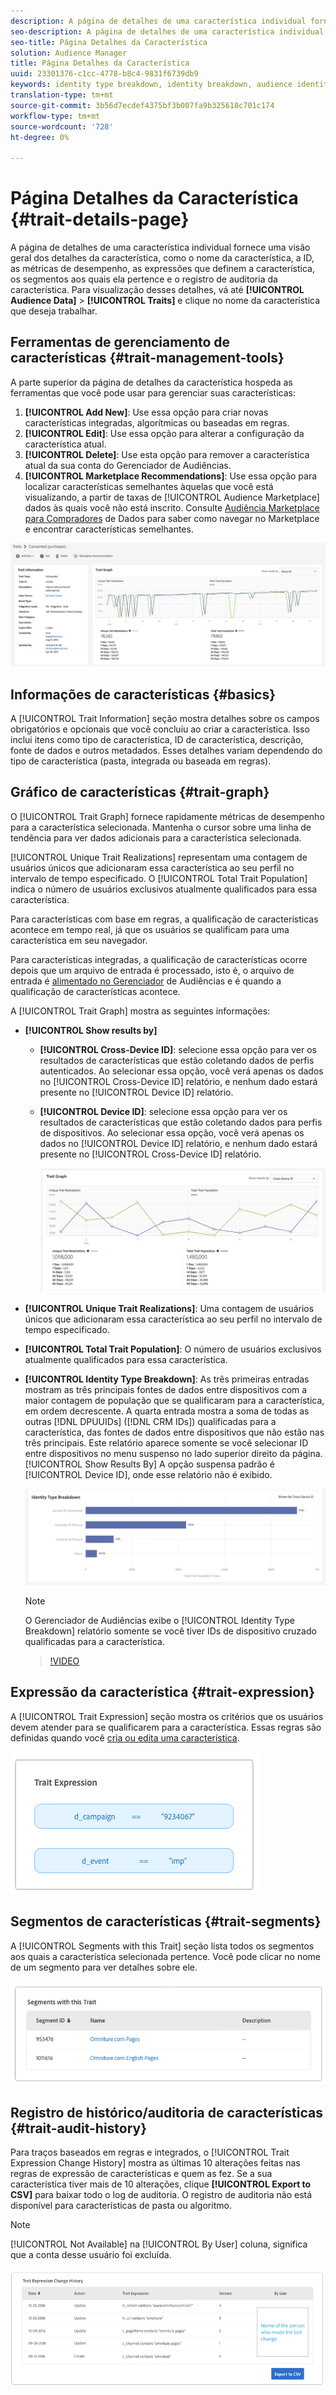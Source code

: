 ```yaml
---
description: A página de detalhes de uma característica individual fornece uma visão geral das informações, como o nome da característica, a ID, as métricas de desempenho, as expressões que definem a característica, os segmentos aos quais ela pertence e o registro de auditoria de características. Para visualizar esses detalhes, vá até Dados de Audiência > Características e clique no nome da característica que deseja trabalhar.
seo-description: A página de detalhes de uma característica individual fornece uma visão geral das informações, como o nome da característica, a ID, as métricas de desempenho, as expressões que definem a característica, os segmentos aos quais ela pertence e o registro de auditoria de características. Para visualizar esses detalhes, vá até Dados de Audiência > Características e clique no nome da característica que deseja trabalhar.
seo-title: Página Detalhes da Característica
solution: Audience Manager
title: Página Detalhes da Característica
uuid: 23301376-c1cc-4778-b8c4-9831f6739db9
keywords: identity type breakdown, identity breakdown, audience identity reporting, cross-device, cross-device ID, device ID
translation-type: tm+mt
source-git-commit: 3b56d7ecdef4375bf3b007fa9b325618c701c174
workflow-type: tm+mt
source-wordcount: '728'
ht-degree: 0%

---
```



# Página Detalhes da Característica {#trait-details-page}

A página de detalhes de uma característica individual fornece uma visão geral dos detalhes da característica, como o nome da característica, a ID, as métricas de desempenho, as expressões que definem a característica, os segmentos aos quais ela pertence e o registro de auditoria da característica. Para visualização desses detalhes, vá até **[!UICONTROL Audience Data]** > **[!UICONTROL Traits]** e clique no nome da característica que deseja trabalhar.

## Ferramentas de gerenciamento de características {#trait-management-tools}

A parte superior da página de detalhes da característica hospeda as ferramentas que você pode usar para gerenciar suas características:

1. **[!UICONTROL Add New]**: Use essa opção para criar novas características integradas, algorítmicas ou baseadas em regras.
2. **[!UICONTROL Edit]**: Use essa opção para alterar a configuração da característica atual.
3. **[!UICONTROL Delete]**: Use esta opção para remover a característica atual da sua conta do Gerenciador de Audiências.
4. **[!UICONTROL Marketplace Recommendations]**: Use essa opção para localizar características semelhantes àquelas que você está visualizando, a partir de taxas de [!UICONTROL Audience Marketplace] dados às quais você não está inscrito. Consulte [Audiência Marketplace para Compradores](../audience-marketplace/marketplace-data-buyers/marketplace-data-buyers.md) de Dados para saber como navegar no Marketplace e encontrar características semelhantes.

![informações de características básicas](assets/basic-trait-information.png)

## Informações de características {#basics}

A [!UICONTROL Trait Information] seção mostra detalhes sobre os campos obrigatórios e opcionais que você concluiu ao criar a característica. Isso inclui itens como tipo de característica, ID de característica, descrição, fonte de dados e outros metadados. Esses detalhes variam dependendo do tipo de característica (pasta, integrada ou baseada em regras).

## Gráfico de características {#trait-graph}

O [!UICONTROL Trait Graph] fornece rapidamente métricas de desempenho para a característica selecionada. Mantenha o cursor sobre uma linha de tendência para ver dados adicionais para a característica selecionada.

[!UICONTROL Unique Trait Realizations] representam uma contagem de usuários únicos que adicionaram essa característica ao seu perfil no intervalo de tempo especificado. O [!UICONTROL Total Trait Population] indica o número de usuários exclusivos atualmente qualificados para essa característica.

Para características com base em regras, a qualificação de características acontece em tempo real, já que os usuários se qualificam para uma característica em seu navegador.

Para características integradas, a qualificação de características ocorre depois que um arquivo de entrada é processado, isto é, o arquivo de entrada é [alimentado no Gerenciador](../../faq/faq-inbound-data-ingestion.md) de Audiências e é quando a qualificação de características acontece.

A [!UICONTROL Trait Graph] mostra as seguintes informações:

* **[!UICONTROL Show results by]**
   * **[!UICONTROL Cross-Device ID]**: selecione essa opção para ver os resultados de características que estão coletando dados de perfis autenticados. Ao selecionar essa opção, você verá apenas os dados no [!UICONTROL Cross-Device ID] relatório, e nenhum dado estará presente no [!UICONTROL Device ID] relatório.
   * **[!UICONTROL Device ID]**: selecione essa opção para ver os resultados de características que estão coletando dados para perfis de dispositivos. Ao selecionar essa opção, você verá apenas os dados no [!UICONTROL Device ID] relatório, e nenhum dado estará presente no [!UICONTROL Cross-Device ID] relatório.

      ![traço gráfico](assets/trait-summary.png)

* **[!UICONTROL Unique Trait Realizations]**: Uma contagem de usuários únicos que adicionaram essa característica ao seu perfil no intervalo de tempo especificado.
* **[!UICONTROL Total Trait Population]**: O número de usuários exclusivos atualmente qualificados para essa característica.

* **[!UICONTROL Identity Type Breakdown]**: As três primeiras entradas mostram as três principais fontes de dados entre dispositivos com a maior contagem de população que se qualificaram para a característica, em ordem decrescente. A quarta entrada mostra a soma de todas as outras [!DNL DPUUIDs] ([!DNL CRM IDs]) qualificadas para a característica, das fontes de dados entre dispositivos que não estão nas três principais. Este relatório aparece somente se você selecionar ID entre dispositivos no menu suspenso no lado superior direito da página. [!UICONTROL Show Results By] A opção suspensa padrão é [!UICONTROL Device ID], onde esse relatório não é exibido.

   ![traço gráfico](assets/trait-identity.png)

   >[!NOTE]
   >
   >O Gerenciador de Audiências exibe o [!UICONTROL Identity Type Breakdown] relatório somente se você tiver IDs de dispositivo cruzado qualificadas para a característica.

   >[!VIDEO](https://video.tv.adobe.com/v/27977/)

## Expressão da característica {#trait-expression}

A [!UICONTROL Trait Expression] seção mostra os critérios que os usuários devem atender para se qualificarem para a característica. Essas regras são definidas quando você [cria ou edita uma característica](../../features/traits/about-trait-builder.md).

![](assets/traitExpression.png)

## Segmentos de características {#trait-segments}

A [!UICONTROL Segments with this Trait] seção lista todos os segmentos aos quais a característica selecionada pertence. Você pode clicar no nome de um segmento para ver detalhes sobre ele.

![](assets/traitSegments.png)

## Registro de histórico/auditoria de características {#trait-audit-history}

Para traços baseados em regras e integrados, o [!UICONTROL Trait Expression Change History] mostra as últimas 10 alterações feitas nas regras de expressão de características e quem as fez. Se a sua característica tiver mais de 10 alterações, clique **[!UICONTROL Export to CSV]** para baixar todo o log de auditoria. O registro de auditoria não está disponível para características de pasta ou algoritmo.

>[!NOTE]
>
>[!UICONTROL Not Available] na [!UICONTROL By User] coluna, significa que a conta desse usuário foi excluída.

![](assets/traitHistory.png)